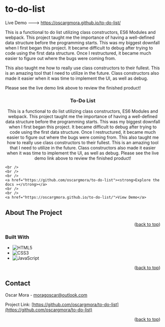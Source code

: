 # to-do-list

Live Demo ---> https://oscargmora.github.io/to-do-list/

This is a functional to do list utilizing class constructors, ES6 Modules and webpack. This project taught me the importance of having a well-defined data structure before the programming starts. This was my biggest downfall when I first began this project. It became difficult to debug after trying to code using the first data structure. Once I restructured, it became much easier to figure out where the bugs were coming from.

This also taught me how to really use class constructors to their fullest. This is an amazing tool that I need to utilize in the future. Class constructors also made it easier when it was time to implement the UI, as well as debug.

Please see the live demo link above to review the finished product!



<!-- Improved compatibility of back to top link: See: https://github.com/othneildrew/Best-README-Template/pull/73 -->
<a name="readme-top"></a>
<!--
*** Thanks for checking out the Best-README-Template. If you have a suggestion
*** that would make this better, please fork the repo and create a pull request
*** or simply open an issue with the tag "enhancement".
*** Don't forget to give the project a star!
*** Thanks again! Now go create something AMAZING! :D
-->

<h3 align="center">To-Do List</h3>

  <p align="center">
    This is a functional to do list utilizing class constructors, ES6 Modules and webpack. This project taught me the importance of having a well-defined data structure before the programming starts. This was my biggest downfall when I first began this project. It became difficult to debug after trying to code using the first data structure. Once I restructured, it became much easier to figure out where the bugs were coming from.
    This also taught me how to really use class constructors to their fullest. This is an amazing tool that I need to utilize in the future. Class constructors also made it easier when it was time to implement the UI, as well as debug.
    Please see the live demo link above to review the finished product!

    <br />
    <br />
    <br />
    <a href="https://github.com/oscargmora/to-do-list"><strong>Explore the docs »</strong></a>
    <br />
    <br />
    <a href="https://oscargmora.github.io/to-do-list/">View Demo</a>
  </p>
</div>


<!-- ABOUT THE PROJECT -->
## About The Project

<!-- [![Product Name Screen Shot][product-screenshot]](https://example.com) -->


<p align="right">(<a href="#readme-top">back to top</a>)</p>



### Built With

* ![HTML5](https://img.shields.io/badge/HTML5%20-%23E34F26.svg?style=for-the-badge&logo=html5&logoColor=white)
* ![CSS3](https://img.shields.io/badge/CSS%20-%231572B6.svg?style=for-the-badge&logo=css3&logoColor=white)
* ![JavaScript](https://img.shields.io/badge/JavaScript%20-%23F7DF1E.svg?style=for-the-badge&logo=javascript&logoColor=black)

<p align="right">(<a href="#readme-top">back to top</a>)</p>

<!-- CONTACT -->
## Contact

Oscar Mora - moragoscar@outlook.com

Project Link: [https://github.com/oscargmora/to-do-list](https://github.com/oscargmora/to-do-list)

<p align="right">(<a href="#readme-top">back to top</a>)</p>
